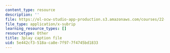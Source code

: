 ```yaml
---
content_type: resource
description: ''
file: https://ol-ocw-studio-app-production.s3.amazonaws.com/courses/22-01-introduction-to-nuclear-engineering-and-ionizing-radiation-fall-2016/5e442cf3518aca8e7f977f4745bd1833_jJSwWRaU9rA.srt
file_type: application/x-subrip
learning_resource_types: []
resourcetype: Other
title: 3play caption file
uid: 5e442cf3-518a-ca8e-7f97-7f4745bd1833
---
```

